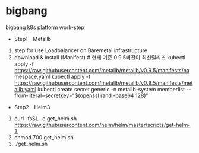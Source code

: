 # bigbang
bigbang k8s platform work-step 

* Step1 - Metallb
 1) step for use Loadbalancer on Baremetal infrastructure
 2) download & install (Manifest) # 현재 기준 0.9.5버전이 최신릴리즈
    kubectl apply -f https://raw.githubusercontent.com/metallb/metallb/v0.9.5/manifests/namespace.yaml
    kubectl apply -f https://raw.githubusercontent.com/metallb/metallb/v0.9.5/manifests/metallb.yaml
    kubectl create secret generic -n metallb-system memberlist --from-literal=secretkey="$(openssl rand -base64 128)"
    
* Step2 - Helm3
 1) curl -fsSL -o get_helm.sh https://raw.githubusercontent.com/helm/helm/master/scripts/get-helm-3
 2) chmod 700 get_helm.sh
 3) ./get_helm.sh

 
